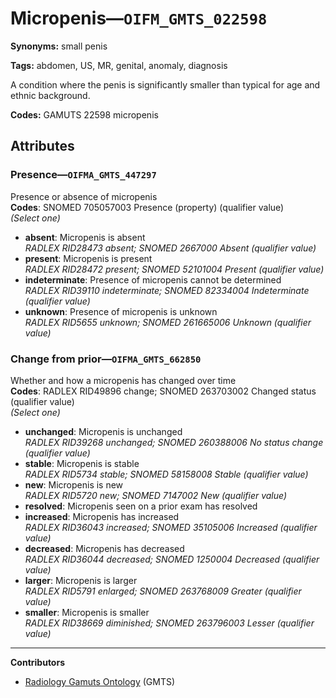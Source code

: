 # Micropenis—`OIFM_GMTS_022598`

**Synonyms:** small penis

**Tags:** abdomen, US, MR, genital, anomaly, diagnosis

A condition where the penis is significantly smaller than typical for age and ethnic background.

**Codes:** GAMUTS 22598 micropenis

## Attributes

### Presence—`OIFMA_GMTS_447297`

Presence or absence of micropenis  
**Codes**: SNOMED 705057003 Presence (property) (qualifier value)  
*(Select one)*

- **absent**: Micropenis is absent  
_RADLEX RID28473 absent; SNOMED 2667000 Absent (qualifier value)_
- **present**: Micropenis is present  
_RADLEX RID28472 present; SNOMED 52101004 Present (qualifier value)_
- **indeterminate**: Presence of micropenis cannot be determined  
_RADLEX RID39110 indeterminate; SNOMED 82334004 Indeterminate (qualifier value)_
- **unknown**: Presence of micropenis is unknown  
_RADLEX RID5655 unknown; SNOMED 261665006 Unknown (qualifier value)_

### Change from prior—`OIFMA_GMTS_662850`

Whether and how a micropenis has changed over time  
**Codes**: RADLEX RID49896 change; SNOMED 263703002 Changed status (qualifier value)  
*(Select one)*

- **unchanged**: Micropenis is unchanged  
_RADLEX RID39268 unchanged; SNOMED 260388006 No status change (qualifier value)_
- **stable**: Micropenis is stable  
_RADLEX RID5734 stable; SNOMED 58158008 Stable (qualifier value)_
- **new**: Micropenis is new  
_RADLEX RID5720 new; SNOMED 7147002 New (qualifier value)_
- **resolved**: Micropenis seen on a prior exam has resolved  
- **increased**: Micropenis has increased  
_RADLEX RID36043 increased; SNOMED 35105006 Increased (qualifier value)_
- **decreased**: Micropenis has decreased  
_RADLEX RID36044 decreased; SNOMED 1250004 Decreased (qualifier value)_
- **larger**: Micropenis is larger  
_RADLEX RID5791 enlarged; SNOMED 263768009 Greater (qualifier value)_
- **smaller**: Micropenis is smaller  
_RADLEX RID38669 diminished; SNOMED 263796003 Lesser (qualifier value)_

---

**Contributors**

- [Radiology Gamuts Ontology](https://gamuts.net/) (GMTS)